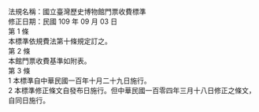 法規名稱：國立臺灣歷史博物館門票收費標準  
修正日期：民國 109 年 09 月 03 日  
第 1 條  
本標準依規費法第十條規定訂之。  
第 2 條  
本館門票收費基準如附表。  
第 3 條  
1 本標準自中華民國一百年十月二十九日施行。  
2 本標準修正條文自發布日施行。但中華民國一百零四年三月十八日修正之條文，自同日施行。  


